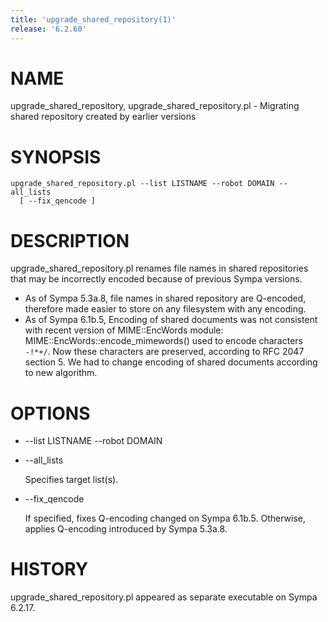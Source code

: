 ```yaml
---
title: 'upgrade_shared_repository(1)'
release: '6.2.60'
---
```


# NAME

upgrade\_shared\_repository, upgrade\_shared\_repository.pl -
Migrating shared repository created by earlier versions

# SYNOPSIS

    upgrade_shared_repository.pl --list LISTNAME --robot DOMAIN --all_lists
      [ --fix_qencode ]

# DESCRIPTION

upgrade\_shared\_repository.pl renames file names in shared repositories
that may be incorrectly encoded because of previous Sympa versions.

- As of Sympa 5.3a.8, file names in shared repository are Q-encoded,
therefore made easier to store on any filesystem with any encoding.
- As of Sympa 6.1b.5, 
Encoding of shared documents was not consistent with recent
version of MIME::EncWords module:
MIME::EncWords::encode\_mimewords() used to encode characters `-!*+/`.
Now these characters are preserved, according to RFC 2047 section 5.
We had to change encoding of shared documents according to new algorithm.

# OPTIONS

- --list LISTNAME --robot DOMAIN
- --all\_lists

    Specifies target list(s).

- --fix\_qencode

    If specified, fixes Q-encoding changed on Sympa 6.1b.5.
    Otherwise, applies Q-encoding introduced by Sympa 5.3a.8.

# HISTORY

upgrade\_shared\_repository.pl appeared as separate executable on Sympa 6.2.17.
